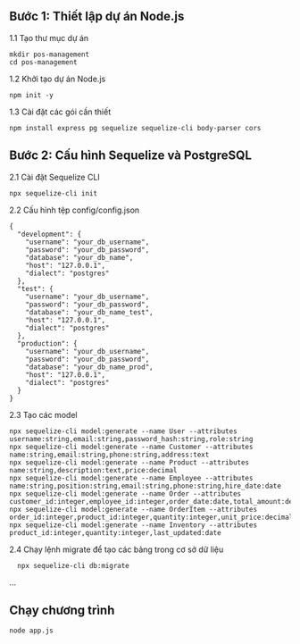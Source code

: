 ## Bước 1: Thiết lập dự án Node.js

1.1 Tạo thư mục dự án
```
mkdir pos-management
cd pos-management
```
  
1.2 Khởi tạo dự án Node.js
```
npm init -y
```
1.3 Cài đặt các gói cần thiết
```
npm install express pg sequelize sequelize-cli body-parser cors
```
## Bước 2: Cấu hình Sequelize và PostgreSQL
2.1 Cài đặt Sequelize CLI
```
npx sequelize-cli init
```
2.2 Cấu hình tệp config/config.json

```
{
  "development": {
    "username": "your_db_username",
    "password": "your_db_password",
    "database": "your_db_name",
    "host": "127.0.0.1",
    "dialect": "postgres"
  },
  "test": {
    "username": "your_db_username",
    "password": "your_db_password",
    "database": "your_db_name_test",
    "host": "127.0.0.1",
    "dialect": "postgres"
  },
  "production": {
    "username": "your_db_username",
    "password": "your_db_password",
    "database": "your_db_name_prod",
    "host": "127.0.0.1",
    "dialect": "postgres"
  }
}
```

2.3 Tạo các model
```
npx sequelize-cli model:generate --name User --attributes username:string,email:string,password_hash:string,role:string
npx sequelize-cli model:generate --name Customer --attributes name:string,email:string,phone:string,address:text
npx sequelize-cli model:generate --name Product --attributes name:string,description:text,price:decimal
npx sequelize-cli model:generate --name Employee --attributes name:string,position:string,email:string,phone:string,hire_date:date
npx sequelize-cli model:generate --name Order --attributes customer_id:integer,employee_id:integer,order_date:date,total_amount:decimal,status:string,created_by:integer
npx sequelize-cli model:generate --name OrderItem --attributes order_id:integer,product_id:integer,quantity:integer,unit_price:decimal,total_price:decimal
npx sequelize-cli model:generate --name Inventory --attributes product_id:integer,quantity:integer,last_updated:date
```
2.4 Chạy lệnh migrate để tạo các bảng trong cơ sở dữ liệu
```
  npx sequelize-cli db:migrate
```
...
## Chạy chương trình
```
node app.js
```
